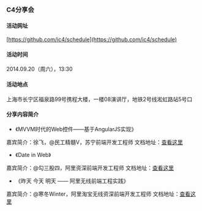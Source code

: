 ### C4分享会

#### 活动网址

[https://github.com/ic4/schedule](https://github.com/ic4/schedule)

#### 活动时间

2014.09.20（周六），13:30

#### 活动地点

上海市长宁区福泉路99号携程大楼，一楼08演讲厅，地铁2号线淞虹路站5号口

#### 分享内容简介

- 《MVVM时代的Web控件——基于AngularJS实现》

嘉宾简介：徐飞，@民工精髓V，苏宁前端开发工程师
文档地址：[查看这里](https://raw.githubusercontent.com/xufei/ng-control/master/docs/mvvm-web-controls.pdf)

- 《Date in Web》

嘉宾简介：@勾三股四，阿里资深前端开发工程师
文档地址：[查看这里](http://jiongks.name/slides/date-in-web/)

- 《昨天 今天 明天 —— 阿里无线前端工程实践》

嘉宾简介：@寒冬Winter，阿里淘宝无线资深前端开发工程师
文档地址：[查看这里](http://pan.baidu.com/s/1o6iFD94)
